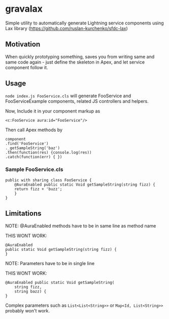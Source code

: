 # gravalax
Simple utility to automatically generate Lightning service components using Lax library (https://github.com/ruslan-kurchenko/sfdc-lax)

## Motivation
When quickly prototyping something, saves you from writing same and same code again - just define the skeleton in Apex, and let service component follow it.

## Usage
`node index.js FooService.cls` will generate FooService and FooServiceExample components, related JS controllers and helpers.

Now, Include it in your component markup as

`<c:FooService aura:id="FooService"/>`

Then call Apex methods by
```
component
.find('FooService')
._getSampleString('baz')
.then(function(res) {console.log(res))
.catch(function(err) { })
```

### Sample FooService.cls
```
public with sharing class FooService {
	@AuraEnabled public static Void getSampleString(string fizz) {
    return fizz + 'buzz';
	}
}
```

## Limitations
NOTE: @AuraEnabled methods have to be in same line as method name

THIS WONT WORK:
```
@AuraEnabled 
public static Void getSampleString(string fizz) {
}
```
NOTE: Parameters have to be in single line

THIS WONT WORK:
```
@AuraEnabled public static Void getSampleString(
	string fizz,
	string bazz) {
}
```

Complex parameters such as `List<List<String>>` or `Map<Id, List<String>>` probably won't work.